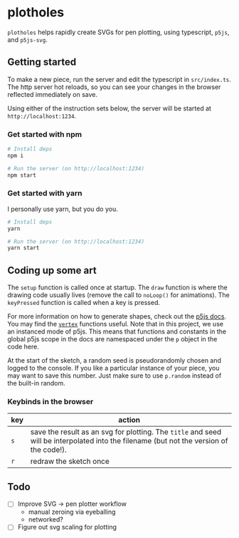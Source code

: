 # plotholes

`plotholes` helps rapidly create SVGs for pen plotting, using typescript, `p5js`, and `p5js-svg`.

## Getting started

To make a new piece, run the server and edit the typescript in `src/index.ts`. The http server hot reloads, so you can see your changes in the browser reflected immediately on save.

Using either of the instruction sets below, the server will be started at `http://localhost:1234`.

### Get started with npm

```bash
# Install deps
npm i

# Run the server (on http://localhost:1234)
npm start
```

### Get started with yarn

I personally use yarn, but you do you.

```bash
# Install deps
yarn

# Run the server (on http://localhost:1234)
yarn start
```

## Coding up some art

The `setup` function is called once at startup. The `draw` function is where the drawing code usually lives (remove the call to `noLoop()` for animations). The `keyPressed` function is called when a key is pressed.

For more information on how to generate shapes, check out the [p5js docs](https://p5js.org/reference/). You may find the [`vertex`](https://p5js.org/reference/#/p5/vertex) functions useful. Note that in this project, we use an instanced mode of p5js. This means that functions and constants in the global p5js scope in the docs are namespaced under the `p` object in the code here.

At the start of the sketch, a random seed is pseudorandomly chosen and logged to the console. If you like a particular instance of your piece, you may want to save this number. Just make sure to use `p.random` instead of the built-in random.

### Keybinds in the browser

| key | action |
| --- | ---  |
| `s` | save the result as an svg for plotting. The `title` and seed will be interpolated into the filename (but not the version of the code!). |
| `r` | redraw the sketch once |

## Todo

- [ ] Improve SVG -> pen plotter workflow
    - manual zeroing via eyeballing
    - networked?
- [ ] Figure out svg scaling for plotting